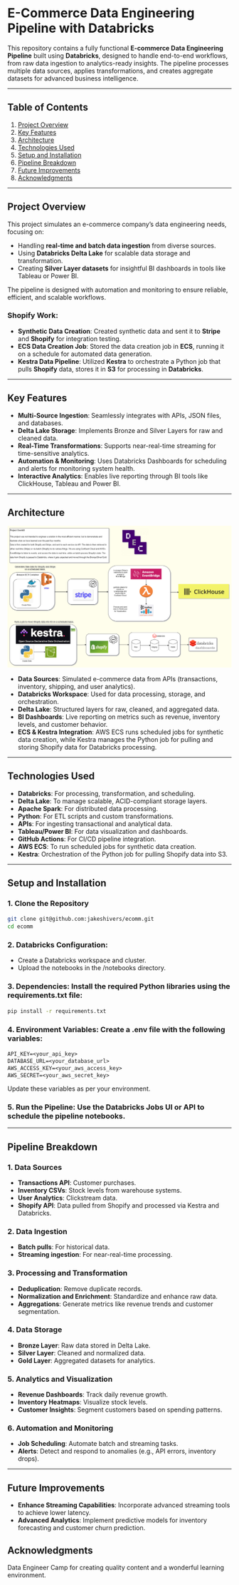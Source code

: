 
# E-Commerce Data Engineering Pipeline with Databricks

This repository contains a fully functional **E-commerce Data Engineering Pipeline** built using **Databricks**, designed to handle end-to-end workflows, from raw data ingestion to analytics-ready insights. The pipeline processes multiple data sources, applies transformations, and creates aggregate datasets for advanced business intelligence.

---

## Table of Contents

1. [Project Overview](#project-overview)
2. [Key Features](#key-features)
3. [Architecture](#architecture)
4. [Technologies Used](#technologies-used)
5. [Setup and Installation](#setup-and-installation)
6. [Pipeline Breakdown](#pipeline-breakdown)
7. [Future Improvements](#future-improvements)
8. [Acknowledgments](#acknowledgments)

---

## Project Overview

This project simulates an e-commerce company’s data engineering needs, focusing on:

- Handling **real-time and batch data ingestion** from diverse sources.
- Using **Databricks Delta Lake** for scalable data storage and transformation.
- Creating **Silver Layer datasets** for insightful BI dashboards in tools like Tableau or Power BI.

The pipeline is designed with automation and monitoring to ensure reliable, efficient, and scalable workflows.

### Shopify Work:
- **Synthetic Data Creation**: Created synthetic data and sent it to **Stripe** and **Shopify** for integration testing.
- **ECS Data Creation Job**: Stored the data creation job in **ECS**, running it on a schedule for automated data generation.
- **Kestra Data Pipeline**: Utilized **Kestra** to orchestrate a Python job that pulls **Shopify** data, stores it in **S3** for processing in **Databricks**.

---

## Key Features

- **Multi-Source Ingestion**: Seamlessly integrates with APIs, JSON files, and databases.
- **Delta Lake Storage**: Implements Bronze and Silver Layers for raw and cleaned data.
- **Real-Time Transformations**: Supports near-real-time streaming for time-sensitive analytics.
- **Automation & Monitoring**: Uses Databricks Dashboards for scheduling and alerts for monitoring system health.
- **Interactive Analytics**: Enables live reporting through BI tools like ClickHouse, Tableau and Power BI.

---

## Architecture

![Pipeline Architecture Diagram](images\architecture.png)

- **Data Sources**: Simulated e-commerce data from APIs (transactions, inventory, shipping, and user analytics).
- **Databricks Workspace**: Used for data processing, storage, and orchestration.
- **Delta Lake**: Structured layers for raw, cleaned, and aggregated data.
- **BI Dashboards**: Live reporting on metrics such as revenue, inventory levels, and customer behavior.
- **ECS & Kestra Integration**: AWS ECS runs scheduled jobs for synthetic data creation, while Kestra manages the Python job for pulling and storing Shopify data for Databricks processing.

---

## Technologies Used

- **Databricks**: For processing, transformation, and scheduling.
- **Delta Lake**: To manage scalable, ACID-compliant storage layers.
- **Apache Spark**: For distributed data processing.
- **Python**: For ETL scripts and custom transformations.
- **APIs**: For ingesting transactional and analytical data.
- **Tableau/Power BI**: For data visualization and dashboards.
- **GitHub Actions**: For CI/CD pipeline integration.
- **AWS ECS**: To run scheduled jobs for synthetic data creation.
- **Kestra**: Orchestration of the Python job for pulling Shopify data into S3.

---

## Setup and Installation

### 1. Clone the Repository
```bash
git clone git@github.com:jakeshivers/ecomm.git
cd ecomm
```

### 2. Databricks Configuration:

- Create a Databricks workspace and cluster.
- Upload the notebooks in the /notebooks directory.

### 3. Dependencies: Install the required Python libraries using the requirements.txt file:

```bash
pip install -r requirements.txt
```

### 4. Environment Variables: Create a .env file with the following variables:

```env
API_KEY=<your_api_key>
DATABASE_URL=<your_database_url>
AWS_ACCESS_KEY=<your_aws_access_key>
AWS_SECRET=<your_aws_secret_key>
```

Update these variables as per your environment.

### 5. Run the Pipeline: Use the Databricks Jobs UI or API to schedule the pipeline notebooks.

---

## Pipeline Breakdown

### 1. Data Sources
- **Transactions API**: Customer purchases.
- **Inventory CSVs**: Stock levels from warehouse systems.
- **User Analytics**: Clickstream data.
- **Shopify API**: Data pulled from Shopify and processed via Kestra and Databricks.

### 2. Data Ingestion
- **Batch pulls**: For historical data.
- **Streaming ingestion**: For near-real-time processing.

### 3. Processing and Transformation
- **Deduplication**: Remove duplicate records.
- **Normalization and Enrichment**: Standardize and enhance raw data.
- **Aggregations**: Generate metrics like revenue trends and customer segmentation.

### 4. Data Storage
- **Bronze Layer**: Raw data stored in Delta Lake.
- **Silver Layer**: Cleaned and normalized data.
- **Gold Layer**: Aggregated datasets for analytics.

### 5. Analytics and Visualization
- **Revenue Dashboards**: Track daily revenue growth.
- **Inventory Heatmaps**: Visualize stock levels.
- **Customer Insights**: Segment customers based on spending patterns.

### 6. Automation and Monitoring
- **Job Scheduling**: Automate batch and streaming tasks.
- **Alerts**: Detect and respond to anomalies (e.g., API errors, inventory drops).

---

## Future Improvements

- **Enhance Streaming Capabilities**: Incorporate advanced streaming tools to achieve lower latency.
- **Advanced Analytics**: Implement predictive models for inventory forecasting and customer churn prediction.

## Acknowledgments
Data Engineer Camp for creating quality content and a wonderful learning environment.
